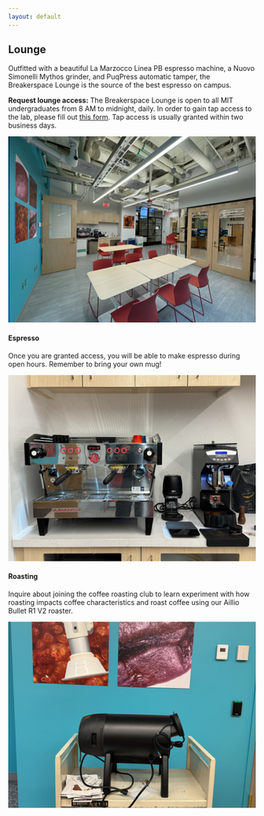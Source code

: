 ```yaml
---
layout: default
---
```


## Lounge

Outfitted with a beautiful La Marzocco Linea PB espresso machine, a Nuovo Simonelli Mythos grinder, and PuqPress automatic tamper, the Breakerspace Lounge is the source of the best espresso on campus.

**Request lounge access:** The Breakerspace Lounge is open to all MIT undergraduates from 8 AM to midnight, daily. In order to gain tap access to the lab, please fill out [this form](https://forms.gle/1pd59bjGXiPnehDL9). Tap access is usually granted within two business days. 

![Breakerspace Lounge](./assets/img/lounge.JPG)


#### Espresso

Once you are granted access, you will be able to make espresso during open hours. Remember to bring  your own mug!

![Our La Marzocco Linea PB espresso machine](./assets/img/espresso_machine.JPG)

#### Roasting

Inquire about joining the coffee roasting club to learn experiment with how roasting impacts coffee characteristics and roast coffee using our Aillio Bullet R1 V2 roaster.

![Aillio Bullet R1 V2 roaster](./assets/img/roaster.JPG)

